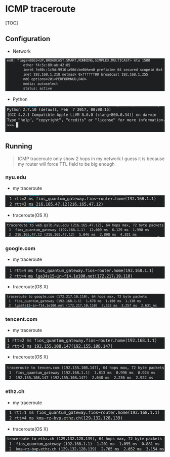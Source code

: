 # ICMP traceroute

\[TOC\]

## Configuration

* Network

![-w400](../../.gitbook/assets/15439532472677.jpg)

* Python

![-w400](../../.gitbook/assets/15439549239364.jpg)

## Running

> ICMP traceroute only show 2 hops in my network I guess it is because my router will force TTL field to be big enough

### nyu.edu

* my traceroute

![-w400](../../.gitbook/assets/15439533015647.jpg)

* traceroute\(OS X\)

![-w400](../../.gitbook/assets/15439533297518.jpg)

### google.com

* my traceroute

![-w400](../../.gitbook/assets/15439541089733.jpg)

* traceroute\(OS X\)

![-w400](../../.gitbook/assets/15439540602520.jpg)

### tencent.com

* my traceroute 

![-w400](../../.gitbook/assets/15439542746519.jpg)

* traceroute\(OS X\) 

![-w400](../../.gitbook/assets/15439542959347.jpg)

### ethz.ch

* my traceroute

![-w400](../../.gitbook/assets/15439546211496.jpg)

* traceroute\(OS X\) 

![-w400](../../.gitbook/assets/15439546454636.jpg)

